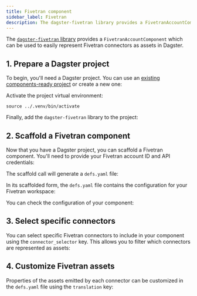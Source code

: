 ```yaml
---
title: Fivetran component
sidebar_label: Fivetran
description: The dagster-fivetran library provides a FivetranAccountComponent, which can be used to represent Fivetran connectors as assets in Dagster.
---
```


The [`dagster-fivetran` library](/api/libraries/dagster-fivetran) provides a `FivetranAccountComponent` which can be used to easily represent Fivetran connectors as assets in Dagster.

## 1. Prepare a Dagster project

To begin, you'll need a Dagster project. You can use an [existing components-ready project](/guides/build/projects/moving-to-components/migrating-project) or create a new one:

<CliInvocationExample path="docs_snippets/docs_snippets/guides/components/integrations/fivetran-component/1-scaffold-project.txt" />

Activate the project virtual environment:

```
source ../.venv/bin/activate
```

Finally, add the `dagster-fivetran` library to the project:

<CliInvocationExample path="docs_snippets/docs_snippets/guides/components/integrations/fivetran-component/2-add-fivetran.txt" />

## 2. Scaffold a Fivetran component

Now that you have a Dagster project, you can scaffold a Fivetran component. You'll need to provide your Fivetran account ID and API credentials:

<CliInvocationExample path="docs_snippets/docs_snippets/guides/components/integrations/fivetran-component/3-scaffold-fivetran-component.txt" />

The scaffold call will generate a `defs.yaml` file:

<CliInvocationExample path="docs_snippets/docs_snippets/guides/components/integrations/fivetran-component/4-tree.txt" />

In its scaffolded form, the `defs.yaml` file contains the configuration for your Fivetran workspace:

<CodeExample path="docs_snippets/docs_snippets/guides/components/integrations/fivetran-component/5-component.yaml" title="my_project/defs/fivetran_ingest/defs.yaml" language="yaml" />

You can check the configuration of your component:

<WideContent maxSize={1100}>
<CliInvocationExample path="docs_snippets/docs_snippets/guides/components/integrations/fivetran-component/6-list-defs.txt" />
</WideContent>

## 3. Select specific connectors

You can select specific Fivetran connectors to include in your component using the `connector_selector` key. This allows you to filter which connectors are represented as assets:

<CodeExample path="docs_snippets/docs_snippets/guides/components/integrations/fivetran-component/7-customized-component.yaml" title="my_project/defs/fivetran_ingest/defs.yaml" language="yaml" />

<WideContent maxSize={1100}>
<CliInvocationExample path="docs_snippets/docs_snippets/guides/components/integrations/fivetran-component/8-list-defs.txt" />
</WideContent>

## 4. Customize Fivetran assets

Properties of the assets emitted by each connector can be customized in the `defs.yaml` file using the `translation` key:

<CodeExample path="docs_snippets/docs_snippets/guides/components/integrations/fivetran-component/9-customized-component.yaml" title="my_project/defs/fivetran_ingest/defs.yaml" language="yaml" />

<WideContent maxSize={1100}>
<CliInvocationExample path="docs_snippets/docs_snippets/guides/components/integrations/fivetran-component/10-list-defs.txt" />
</WideContent>
